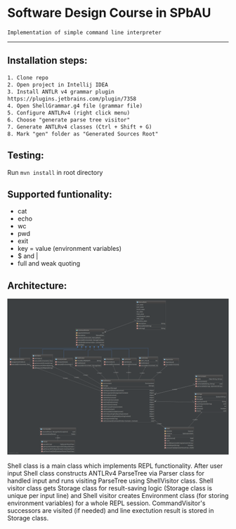 # Software Design Course in SPbAU
  
    Implementation of simple command line interpreter
---
## Installation steps:

    1. Clone repo
    2. Open project in Intellij IDEA
    3. Install ANTLR v4 grammar plugin https://plugins.jetbrains.com/plugin/7358
    4. Open ShellGrammar.g4 file (grammar file)
    5. Configure ANTLRv4 (right click menu)
    6. Choose "generate parse tree visitor"
    7. Generate ANTLRv4 classes (Ctrl + Shift + G)
    8. Mark "gen" folder as "Generated Sources Root"
## Testing:

Run ```mvn install``` in root directory

## Supported funtionality:
   * cat
   * echo
   * wc
   * pwd
   * exit
   * key = value (environment variables)
   * $ and |
   * full and weak quoting

## Architecture:

![UML Class Diagram](https://raw.githubusercontent.com/AirVan21/Software-Design/shell/Commands/diagram/ClassDiagram.png)


   Shell class is a main class which implements REPL functionality. After user input Shell class constructs ANTLRv4       ParseTree via Parser class for handled input and runs visiting ParseTree using ShellVisitor class. Shell visitor class gets Storage class for result-saving logic (Storage class is unique per input line) and Shell visitor creates Environment class (for storing environment variables) for a whole REPL session. CommandVisitor's successors are visited (if needed) and line exectution result is stored in Storage class. 
